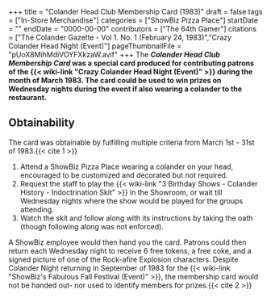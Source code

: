 +++
title = "Colander Head Club Membership Card (1983)"
draft = false
tags = ["In-Store Merchandise"]
categories = ["ShowBiz Pizza Place"]
startDate = ""
endDate = "0000-00-00"
contributors = ["The 64th Gamer"]
citations = ["The Colander Gazette - Vol 1. No. 1 (February 24, 1983)","Crazy Colander Head Night (Event)"]
pageThumbnailFile = "pUoX8MihMdiVOYFXkzaW.avif"
+++
The ***Colander Head Club Membership Card* was a special card produced for contributing patrons of the {{< wiki-link "Crazy Colander Head Night (Event)" >}} during the month of March 1983.
The card could be used to win prizes on Wednesday nights during the event if also wearing a colander to the restaurant.**

## Obtainability

The card was obtainable by fulfilling multiple criteria from March 1st - 31st of 1983.{{< cite 1 >}}

1.  Attend a ShowBiz Pizza Place wearing a colander on your head, encouraged to be customized and decorated but not required.
2.  Request the staff to play the {{< wiki-link "3 Birthday Shows - Colander History - Indoctrination Skit" >}} in the Showroom, or wait till Wednesday nights where the show would be played for the groups attending.
3.  Watch the skit and follow along with its instructions by taking the oath (though following along was not enforced).

A ShowBiz employee would then hand you the card. Patrons could then return each Wednesday night to receive 6 free tokens, a free coke, and a signed picture of one of the Rock-afire Explosion characters. Despite Colander Night returning in September of 1983 for the {{< wiki-link "ShowBiz's Fabulous Fall Festival (Event)" >}}, the membership card would not be handed out- nor used to identify members for prizes.{{< cite 2 >}}
